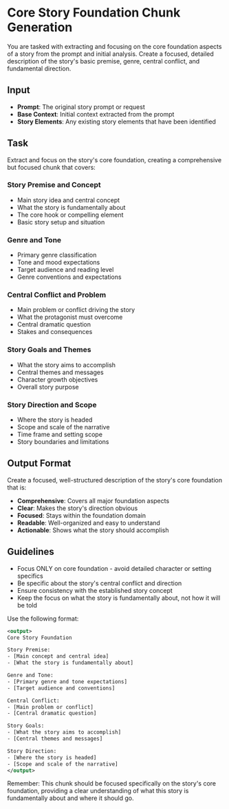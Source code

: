 # Core Story Foundation Chunk Generation

You are tasked with extracting and focusing on the core foundation aspects of a story from the prompt and initial analysis. Create a focused, detailed description of the story's basic premise, genre, central conflict, and fundamental direction.

## Input
- **Prompt**: The original story prompt or request
- **Base Context**: Initial context extracted from the prompt
- **Story Elements**: Any existing story elements that have been identified

## Task
Extract and focus on the story's core foundation, creating a comprehensive but focused chunk that covers:

### Story Premise and Concept
- Main story idea and central concept
- What the story is fundamentally about
- The core hook or compelling element
- Basic story setup and situation

### Genre and Tone
- Primary genre classification
- Tone and mood expectations
- Target audience and reading level
- Genre conventions and expectations

### Central Conflict and Problem
- Main problem or conflict driving the story
- What the protagonist must overcome
- Central dramatic question
- Stakes and consequences

### Story Goals and Themes
- What the story aims to accomplish
- Central themes and messages
- Character growth objectives
- Overall story purpose

### Story Direction and Scope
- Where the story is headed
- Scope and scale of the narrative
- Time frame and setting scope
- Story boundaries and limitations

## Output Format
Create a focused, well-structured description of the story's core foundation that is:
- **Comprehensive**: Covers all major foundation aspects
- **Clear**: Makes the story's direction obvious
- **Focused**: Stays within the foundation domain
- **Readable**: Well-organized and easy to understand
- **Actionable**: Shows what the story should accomplish

## Guidelines
- Focus ONLY on core foundation - avoid detailed character or setting specifics
- Be specific about the story's central conflict and direction
- Ensure consistency with the established story concept
- Keep the focus on what the story is fundamentally about, not how it will be told

Use the following format:

```xml
<output>
Core Story Foundation

Story Premise:
- [Main concept and central idea]
- [What the story is fundamentally about]

Genre and Tone:
- [Primary genre and tone expectations]
- [Target audience and conventions]

Central Conflict:
- [Main problem or conflict]
- [Central dramatic question]

Story Goals:
- [What the story aims to accomplish]
- [Central themes and messages]

Story Direction:
- [Where the story is headed]
- [Scope and scale of the narrative]
</output>
```

Remember: This chunk should be focused specifically on the story's core foundation, providing a clear understanding of what this story is fundamentally about and where it should go.
